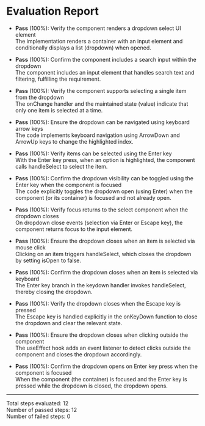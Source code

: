 # Evaluation Report

- **Pass** (100%): Verify the component renders a dropdown select UI element  
  The implementation renders a container with an input element and conditionally displays a list (dropdown) when opened.

- **Pass** (100%): Confirm the component includes a search input within the dropdown  
  The component includes an input element that handles search text and filtering, fulfilling the requirement.

- **Pass** (100%): Verify the component supports selecting a single item from the dropdown  
  The onChange handler and the maintained state (value) indicate that only one item is selected at a time.

- **Pass** (100%): Ensure the dropdown can be navigated using keyboard arrow keys  
  The code implements keyboard navigation using ArrowDown and ArrowUp keys to change the highlighted index.

- **Pass** (100%): Verify items can be selected using the Enter key  
  With the Enter key press, when an option is highlighted, the component calls handleSelect to select the item.

- **Pass** (100%): Confirm the dropdown visibility can be toggled using the Enter key when the component is focused  
  The code explicitly toggles the dropdown open (using Enter) when the component (or its container) is focused and not already open.

- **Pass** (100%): Verify focus returns to the select component when the dropdown closes  
  On dropdown close events (selection via Enter or Escape key), the component returns focus to the input element.

- **Pass** (100%): Ensure the dropdown closes when an item is selected via mouse click  
  Clicking on an item triggers handleSelect, which closes the dropdown by setting isOpen to false.

- **Pass** (100%): Confirm the dropdown closes when an item is selected via keyboard  
  The Enter key branch in the keydown handler invokes handleSelect, thereby closing the dropdown.

- **Pass** (100%): Verify the dropdown closes when the Escape key is pressed  
  The Escape key is handled explicitly in the onKeyDown function to close the dropdown and clear the relevant state.

- **Pass** (100%): Ensure the dropdown closes when clicking outside the component  
  The useEffect hook adds an event listener to detect clicks outside the component and closes the dropdown accordingly.

- **Pass** (100%): Confirm the dropdown opens on Enter key press when the component is focused  
  When the component (the container) is focused and the Enter key is pressed while the dropdown is closed, the dropdown opens.

---

Total steps evaluated: 12  
Number of passed steps: 12  
Number of failed steps: 0